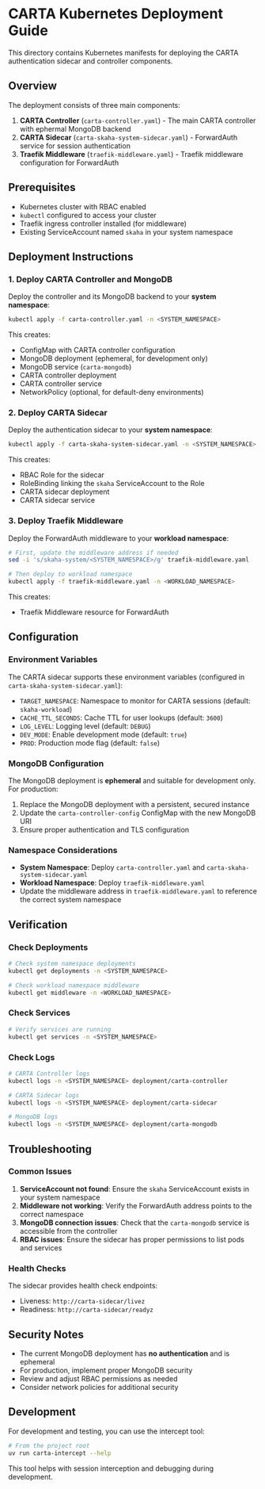 # CARTA Kubernetes Deployment Guide

This directory contains Kubernetes manifests for deploying the CARTA authentication sidecar and controller components.

## Overview

The deployment consists of three main components:

1. **CARTA Controller** (`carta-controller.yaml`) - The main CARTA controller with ephermal MongoDB backend
2. **CARTA Sidecar** (`carta-skaha-system-sidecar.yaml`) - ForwardAuth service for session authentication  
3. **Traefik Middleware** (`traefik-middleware.yaml`) - Traefik middleware configuration for ForwardAuth

## Prerequisites

- Kubernetes cluster with RBAC enabled
- `kubectl` configured to access your cluster
- Traefik ingress controller installed (for middleware)
- Existing ServiceAccount named `skaha` in your system namespace

## Deployment Instructions

### 1. Deploy CARTA Controller and MongoDB

Deploy the controller and its MongoDB backend to your **system namespace**:

```bash
kubectl apply -f carta-controller.yaml -n <SYSTEM_NAMESPACE>
```

This creates:
- ConfigMap with CARTA controller configuration
- MongoDB deployment (ephemeral, for development only)
- MongoDB service (`carta-mongodb`)
- CARTA controller deployment
- CARTA controller service
- NetworkPolicy (optional, for default-deny environments)

### 2. Deploy CARTA Sidecar

Deploy the authentication sidecar to your **system namespace**:

```bash
kubectl apply -f carta-skaha-system-sidecar.yaml -n <SYSTEM_NAMESPACE>
```

This creates:
- RBAC Role for the sidecar
- RoleBinding linking the `skaha` ServiceAccount to the Role
- CARTA sidecar deployment
- CARTA sidecar service

### 3. Deploy Traefik Middleware

Deploy the ForwardAuth middleware to your **workload namespace**:

```bash
# First, update the middleware address if needed
sed -i 's/skaha-system/<SYSTEM_NAMESPACE>/g' traefik-middleware.yaml

# Then deploy to workload namespace
kubectl apply -f traefik-middleware.yaml -n <WORKLOAD_NAMESPACE>
```

This creates:
- Traefik Middleware resource for ForwardAuth

## Configuration

### Environment Variables

The CARTA sidecar supports these environment variables (configured in `carta-skaha-system-sidecar.yaml`):

- `TARGET_NAMESPACE`: Namespace to monitor for CARTA sessions (default: `skaha-workload`)
- `CACHE_TTL_SECONDS`: Cache TTL for user lookups (default: `3600`)
- `LOG_LEVEL`: Logging level (default: `DEBUG`)
- `DEV_MODE`: Enable development mode (default: `true`)
- `PROD`: Production mode flag (default: `false`)

### MongoDB Configuration

The MongoDB deployment is **ephemeral** and suitable for development only. For production:

1. Replace the MongoDB deployment with a persistent, secured instance
2. Update the `carta-controller-config` ConfigMap with the new MongoDB URI
3. Ensure proper authentication and TLS configuration

### Namespace Considerations

- **System Namespace**: Deploy `carta-controller.yaml` and `carta-skaha-system-sidecar.yaml`
- **Workload Namespace**: Deploy `traefik-middleware.yaml`
- Update the middleware address in `traefik-middleware.yaml` to reference the correct system namespace

## Verification

### Check Deployments

```bash
# Check system namespace deployments
kubectl get deployments -n <SYSTEM_NAMESPACE>

# Check workload namespace middleware
kubectl get middleware -n <WORKLOAD_NAMESPACE>
```

### Check Services

```bash
# Verify services are running
kubectl get services -n <SYSTEM_NAMESPACE>
```

### Check Logs

```bash
# CARTA Controller logs
kubectl logs -n <SYSTEM_NAMESPACE> deployment/carta-controller

# CARTA Sidecar logs  
kubectl logs -n <SYSTEM_NAMESPACE> deployment/carta-sidecar

# MongoDB logs
kubectl logs -n <SYSTEM_NAMESPACE> deployment/carta-mongodb
```

## Troubleshooting

### Common Issues

1. **ServiceAccount not found**: Ensure the `skaha` ServiceAccount exists in your system namespace
2. **Middleware not working**: Verify the ForwardAuth address points to the correct namespace
3. **MongoDB connection issues**: Check that the `carta-mongodb` service is accessible from the controller
4. **RBAC issues**: Ensure the sidecar has proper permissions to list pods and services

### Health Checks

The sidecar provides health check endpoints:
- Liveness: `http://carta-sidecar/livez`
- Readiness: `http://carta-sidecar/readyz`

## Security Notes

- The current MongoDB deployment has **no authentication** and is ephemeral
- For production, implement proper MongoDB security
- Review and adjust RBAC permissions as needed
- Consider network policies for additional security

## Development

For development and testing, you can use the intercept tool:

```bash
# From the project root
uv run carta-intercept --help
```

This tool helps with session interception and debugging during development.
